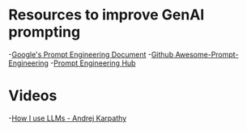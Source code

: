 # Resources to improve GenAI prompting

-[Google's Prompt Engineering Document](https://www.kaggle.com/whitepaper-prompt-engineering)
-[Github Awesome-Prompt-Engineering](https://github.com/promptslab/Awesome-Prompt-Engineering)
-[Prompt Engineering Hub](https://promptengineeringhub.dev)

# Videos
-[How I use LLMs - Andrej Karpathy](https://www.youtube.com/watch?v=EWvNQjAaOHw&t=1s)